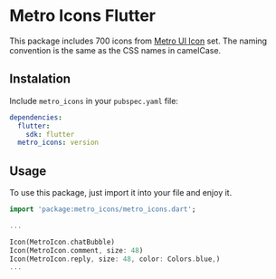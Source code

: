 # Metro Icons Flutter

This package includes 700 icons from [Metro UI Icon](https://metroui.org.ua/icons.html) set. The naming convention is the same as the CSS names in camelCase.

## Instalation
Include `metro_icons` in your `pubspec.yaml` file:

```yaml
dependencies:
  flutter:
    sdk: flutter
  metro_icons: version
```

## Usage

To use this package, just import it into your file and enjoy it.

```dart
import 'package:metro_icons/metro_icons.dart';

...

Icon(MetroIcon.chatBubble)
Icon(MetroIcon.comment, size: 48)
Icon(MetroIcon.reply, size: 48, color: Colors.blue,)
...
```